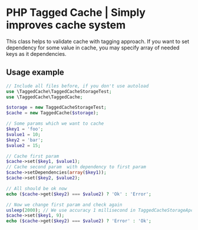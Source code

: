 PHP Tagged Cache | Simply improves cache system
===========================================

This class helps to validate cache with tagging approach.
If you want to set dependency for some value in cache, you may specify array of needed keys as it dependencies.

Usage example
--------

```php
// Include all files before, if you don't use autoload
use \TaggedCache\TaggedCacheStorageTest;
use \TaggedCache\TaggedCache;

$storage = new TaggedCacheStorageTest;
$cache = new TaggedCache($storage);

// Some params which we want to cache
$key1 = 'foo';
$value1 = 10;
$key2 = 'bar';
$value2 = 15;

// Cache first param
$cache->set($key1, $value1);
// Cache second param  with dependency to first param
$cache->setDependencies(array($key1));
$cache->set($key2, $value2);

// All should be ok now
echo ($cache->get($key2) === $value2) ? 'Ok' : 'Error';

// Now we change first param and check again
usleep(2000); // We use accuracy 1 millisecond in TaggedCacheStorageApc
$cache->set($key1, 9);
echo ($cache->get($key2) === $value2) ? 'Error' : 'Ok';
```
